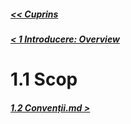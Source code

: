 ##### [<< Cuprins](../Cuprins.md)
##### [< 1 Introducere: Overview](1.0%20Overview.md)
# 1.1 Scop
##### [1.2 Convenții.md >](1.2%20Convenții.md)